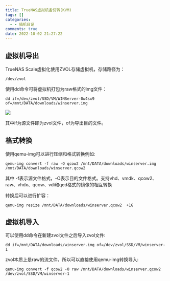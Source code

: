 ```yaml
---
title: TrueNAS虚拟机备份转(KVM)
tags: []
categories:
  - - 搞机日记
comments: true
date: 2022-10-02 21:27:22
---
```


## 虚拟机导出

TrueNAS Scale虚拟化使用ZVOL存储虚拟机，存储路径为：

```shell
/dev/zvol
```

使用dd命令可将虚拟机打包为raw格式的img文件：

```shell
dd if=/dev/zvol/SSD/VM/WINServer-0w4sx9 of=/mnt/DATA/downloads/winserver.img
```

![](https://image.aiwush.com/2022102212022-10-02-21-38-32-image.png)

其中if为源文件即为zvol文件，of为导出目的文件。

## 格式转换

使用qemu-img可以进行压缩和格式转换例如:

```shell
qemu-img convert -f raw -O qcow2 /mnt/DATA/downloads/winserver.img /mnt/DATA/downloads/winserver.qcow2
```

其中 -f表示源文件格式，-O表示目的文件格式。支持vhd、vmdk、qcow2、raw、vhdx、qcow、vdi和qed格式的镜像的相互转换

转换后可以进行扩容：

```shell
qemu-img resize /mnt/DATA/downloads/winserver.qcow2  +1G
```

## 虚拟机导入

可以使用dd命令在新建zvol文件之后导入zvol文件:

```shell
dd if=/mnt/DATA/downloads/winserver.img of=/dev/zvol/SSD/VM/winserver-1
```

zvol本质上是raw的流文件，所以可以直接使用qemu-img转换导入:

```shell
qemu-img convert -f qcow2 -O raw /mnt/DATA/downloads/winserver.qcow2 /dev/zvol/SSD/VM/winserver-1
```